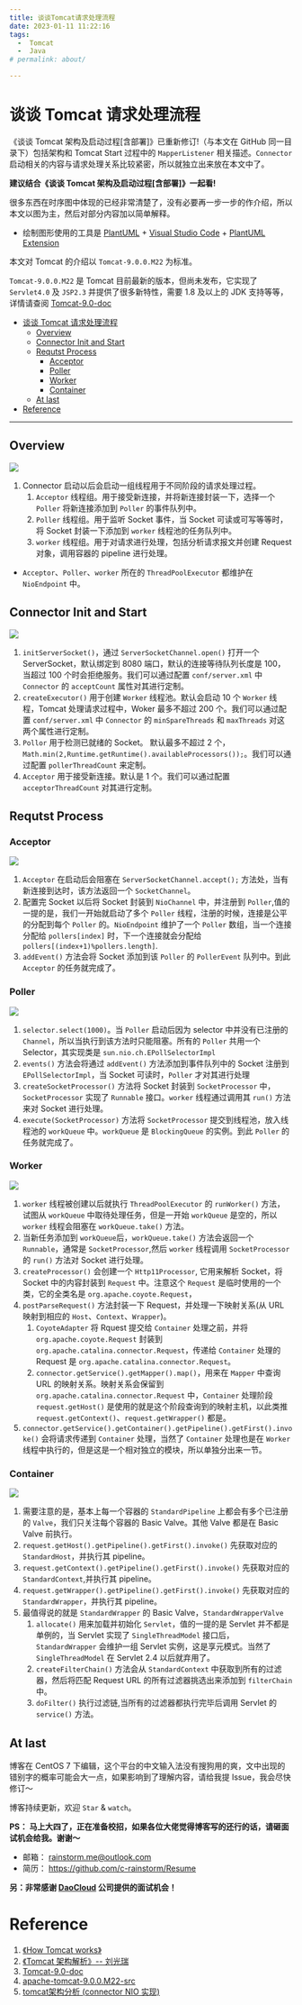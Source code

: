 ```yaml
---
title: 谈谈Tomcat请求处理流程
date: 2023-01-11 11:22:16
tags:
  -  Tomcat
  -  Java
# permalink: about/

---
```

# 谈谈 Tomcat 请求处理流程

《谈谈 Tomcat 架构及启动过程[含部署]》已重新修订!（与本文在 GitHub 同一目录下）包括架构和 Tomcat Start 过程中的 `MapperListener` 相关描述。`Connector` 启动相关的内容与请求处理关系比较紧密，所以就独立出来放在本文中了。

**建议结合《谈谈 Tomcat 架构及启动过程[含部署]》一起看!**

很多东西在时序图中体现的已经非常清楚了，没有必要再一步一步的作介绍，所以本文以图为主，然后对部分内容加以简单解释。

- 绘制图形使用的工具是 [PlantUML](http://plantuml.com/) + [Visual Studio Code](https://code.visualstudio.com/) + [PlantUML Extension](https://marketplace.visualstudio.com/items?itemName=jebbs.plantuml)

本文对 Tomcat 的介绍以 `Tomcat-9.0.0.M22` 为标准。

`Tomcat-9.0.0.M22` 是 Tomcat 目前最新的版本，但尚未发布，它实现了 `Servlet4.0` 及 `JSP2.3` 并提供了很多新特性，需要 1.8 及以上的 JDK 支持等等，详情请查阅 [Tomcat-9.0-doc](https://tomcat.apache.org/tomcat-9.0-doc/index.html)

<!-- TOC -->

- [谈谈 Tomcat 请求处理流程](#谈谈-tomcat-请求处理流程)
  - [Overview](#overview)
  - [Connector Init and Start](#connector-init-and-start)
  - [Requtst Process](#requtst-process)
    - [Acceptor](#acceptor)
    - [Poller](#poller)
    - [Worker](#worker)
    - [Container](#container)
  - [At last](#at-last)
- [Reference](#reference)

<!-- /TOC -->

---

## Overview

![](../res/tomcat-request-process-model.jpg)

1. Connector 启动以后会启动一组线程用于不同阶段的请求处理过程。
    1. `Acceptor` 线程组。用于接受新连接，并将新连接封装一下，选择一个 `Poller` 将新连接添加到 `Poller` 的事件队列中。
    1. `Poller` 线程组。用于监听 Socket 事件，当 Socket 可读或可写等等时，将 Socket 封装一下添加到 `worker` 线程池的任务队列中。
    1. `worker` 线程组。用于对请求进行处理，包括分析请求报文并创建 Request 对象，调用容器的 pipeline 进行处理。
- `Acceptor`、`Poller`、`worker` 所在的 `ThreadPoolExecutor` 都维护在 `NioEndpoint` 中。

## Connector Init and Start

![](../res/tomcat-connector-start.png)

1. `initServerSocket()`，通过 `ServerSocketChannel.open()` 打开一个 ServerSocket，默认绑定到 8080 端口，默认的连接等待队列长度是 100， 当超过 100 个时会拒绝服务。我们可以通过配置 `conf/server.xml` 中 `Connector` 的 `acceptCount` 属性对其进行定制。
1. `createExecutor()` 用于创建 `Worker` 线程池。默认会启动 10 个 `Worker` 线程，Tomcat 处理请求过程中，Woker 最多不超过 200 个。我们可以通过配置 `conf/server.xml` 中 `Connector` 的 `minSpareThreads` 和 `maxThreads` 对这两个属性进行定制。
1. `Pollor` 用于检测已就绪的 Socket。 默认最多不超过 2 个，`Math.min(2,Runtime.getRuntime().availableProcessors());`。我们可以通过配置 `pollerThreadCount` 来定制。
1. `Acceptor` 用于接受新连接。默认是 1 个。我们可以通过配置 `acceptorThreadCount` 对其进行定制。

## Requtst Process

### Acceptor

![](../res/tomcat-request-process-acceptor.png)

1. `Acceptor` 在启动后会阻塞在 `ServerSocketChannel.accept();` 方法处，当有新连接到达时，该方法返回一个 `SocketChannel`。
1. 配置完 Socket 以后将 Socket 封装到 `NioChannel` 中，并注册到 `Poller`,值的一提的是，我们一开始就启动了多个 `Poller` 线程，注册的时候，连接是公平的分配到每个 `Poller` 的。`NioEndpoint` 维护了一个 `Poller` 数组，当一个连接分配给 `pollers[index]` 时，下一个连接就会分配给 `pollers[(index+1)%pollers.length]`.
1. `addEvent()` 方法会将 Socket 添加到该 `Poller` 的 `PollerEvent` 队列中。到此 `Acceptor` 的任务就完成了。

### Poller

![](../res/tomcat-request-process-poller.png)

1. `selector.select(1000)`。当 `Poller` 启动后因为 selector 中并没有已注册的 `Channel`，所以当执行到该方法时只能阻塞。所有的 `Poller` 共用一个 Selector，其实现类是 `sun.nio.ch.EPollSelectorImpl`
1. `events()` 方法会将通过 `addEvent()` 方法添加到事件队列中的 Socket 注册到 `EPollSelectorImpl`，当 Socket 可读时，`Poller` 才对其进行处理
1. `createSocketProcessor()` 方法将 Socket 封装到 `SocketProcessor` 中，`SocketProcessor` 实现了 `Runnable` 接口。`worker` 线程通过调用其 `run()` 方法来对 Socket 进行处理。
1. `execute(SocketProcessor)` 方法将 `SocketProcessor` 提交到线程池，放入线程池的 `workQueue` 中。`workQueue` 是 `BlockingQueue` 的实例。到此 `Poller` 的任务就完成了。

### Worker

![](../res/tomcat-request-process-worker.png)

1. `worker` 线程被创建以后就执行 `ThreadPoolExecutor` 的 `runWorker()` 方法，试图从 `workQueue` 中取待处理任务，但是一开始 `workQueue` 是空的，所以 `worker` 线程会阻塞在 `workQueue.take()` 方法。
1. 当新任务添加到 `workQueue`后，`workQueue.take()` 方法会返回一个 `Runnable`，通常是 `SocketProcessor`,然后 `worker` 线程调用 `SocketProcessor` 的 `run()` 方法对 Socket 进行处理。
1. `createProcessor()` 会创建一个 `Http11Processor`, 它用来解析 Socket，将 Socket 中的内容封装到 `Request` 中。注意这个 `Request` 是临时使用的一个类，它的全类名是 `org.apache.coyote.Request`，
1. `postParseRequest()` 方法封装一下 Request，并处理一下映射关系(从 URL 映射到相应的 `Host`、`Context`、`Wrapper`)。
    1. `CoyoteAdapter` 将 Rquest 提交给 `Container` 处理之前，并将 `org.apache.coyote.Request` 封装到 `org.apache.catalina.connector.Request`，传递给 `Container` 处理的 Request 是 `org.apache.catalina.connector.Request`。
    1. `connector.getService().getMapper().map()`，用来在 `Mapper` 中查询 URL 的映射关系。映射关系会保留到 `org.apache.catalina.connector.Request` 中，`Container` 处理阶段 `request.getHost()` 是使用的就是这个阶段查询到的映射主机，以此类推 `request.getContext()`、`request.getWrapper()` 都是。
1. `connector.getService().getContainer().getPipeline().getFirst().invoke()` 会将请求传递到 `Container` 处理，当然了 `Container` 处理也是在 `Worker` 线程中执行的，但是这是一个相对独立的模块，所以单独分出来一节。

### Container

![](../res/tomcat-request-process-container.png)

1. 需要注意的是，基本上每一个容器的 `StandardPipeline` 上都会有多个已注册的 `Valve`，我们只关注每个容器的 Basic Valve。其他 Valve 都是在 Basic Valve 前执行。
1. `request.getHost().getPipeline().getFirst().invoke()` 先获取对应的 `StandardHost`，并执行其 pipeline。
1. `request.getContext().getPipeline().getFirst().invoke()` 先获取对应的 `StandardContext`,并执行其 pipeline。
1. `request.getWrapper().getPipeline().getFirst().invoke()` 先获取对应的 `StandardWrapper`，并执行其 pipeline。
1. 最值得说的就是 `StandardWrapper` 的 Basic Valve，`StandardWrapperValve`
    1. `allocate()` 用来加载并初始化 `Servlet`，值的一提的是 Servlet 并不都是单例的，当 Servlet 实现了 `SingleThreadModel` 接口后，`StandardWrapper` 会维护一组 Servlet 实例，这是享元模式。当然了 `SingleThreadModel` 在 Servlet 2.4 以后就弃用了。
    1. `createFilterChain()` 方法会从 `StandardContext` 中获取到所有的过滤器，然后将匹配 Request URL 的所有过滤器挑选出来添加到 `filterChain` 中。
    1. `doFilter()` 执行过滤链,当所有的过滤器都执行完毕后调用 Servlet 的 `service()` 方法。

## At last

博客在 CentOS 7 下编辑，这个平台的中文输入法没有搜狗用的爽，文中出现的错别字的概率可能会大一点，如果影响到了理解内容，请给我提 Issue，我会尽快修订～

博客持续更新，欢迎 `Star` & `watch`。

**PS： 马上大四了，正在准备校招，如果各位大佬觉得博客写的还行的话，请砸面试机会给我。谢谢～**

- 邮箱： rainstorm.me@outlook.com
- 简历： https://github.com/c-rainstorm/Resume

**另：非常感谢 [DaoCloud](https://www.daocloud.io/) 公司提供的面试机会！**

# Reference

1. [《How Tomcat works》](https://www.amazon.com/How-Tomcat-Works-Budi-Kurniawan/dp/097521280X)
1. [《Tomcat 架构解析》-- 刘光瑞](http://product.dangdang.com/25084132.html)
1. [Tomcat-9.0-doc](https://tomcat.apache.org/tomcat-9.0-doc/index.html)
1. [apache-tomcat-9.0.0.M22-src](http://www-eu.apache.org/dist/tomcat/tomcat-9/v9.0.0.M22/src/)
1. [tomcat架构分析 (connector NIO 实现)](http://gearever.iteye.com/blog/1844203)
